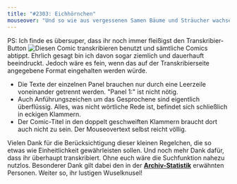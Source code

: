 ```yaml
---
title: "#2303: Eichhörnchen"
mouseover: "Und so wie aus vergessenen Samen Bäume und Sträucher wachsen, wachsen aus vergessenen Quellenangaben Doktorarbeiten."
---
```


PS:
Ich finde es übersuper, dass ihr noch immer fleißigst den Transkribier-Button <img src="http://www.fonflatter.de/bilder/transkript_btn.gif" alt="Diesen Comic transkribieren" /> benutzt und sämtliche Comics abtippt. Ehrlich gesagt bin ich davon sogar ziemlich und dauerhauft beeindruckt.
Jedoch wäre es fein, wenn das auf der Transkribierseite angegebene Format eingehalten werden würde. 

* Die Texte der einzelnen Panel brauchen nur durch eine Leerzeile voneinander getrennt werden. "Panel 1:" ist nicht nötig.
* Auch Anführungszeichen um das Gesprochene sind eigentlich überflüssig. Alles, was nicht wörtliche Rede ist, befindet sich schließlich in eckigen Klammern.
* Der Comic-Titel in den doppelt geschweiften Klammern braucht dort auch nicht zu sein. Der Mouseovertext selbst reicht völlig.

Vielen Dank für die Berücksichtigung dieser kleinen Regelchen, die so etwas wie Einheitlichkeit gewährleisten sollen. 
Und noch mehr Dank dafür, dass ihr überhaupt transkribiert. Ohne euch wäre die Suchfunktion nahezu nutzlos. Besonderer Dank gilt dabei den in der <strong><a href="http://www.fonflatter.de/archiv/?stats" title="Archiv">Archiv-Statistik</a></strong> erwähnten Personen.
Weiter so, ihr lustigen Wuselknusel!




